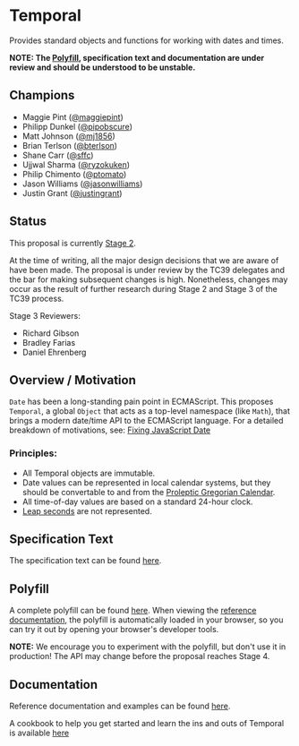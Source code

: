 # Temporal

Provides standard objects and functions for working with dates and times.

**NOTE: The [Polyfill](./polyfill), specification text and documentation are under review and should be understood to be unstable.**

## Champions

-   Maggie Pint ([@maggiepint](https://github.com/maggiepint))
-   Philipp Dunkel ([@pipobscure](https://github.com/pipobscure))
-   Matt Johnson ([@mj1856](https://github.com/mj1856))
-   Brian Terlson ([@bterlson](https://github.com/bterlson))
-   Shane Carr ([@sffc](https://github.com/sffc))
-   Ujjwal Sharma ([@ryzokuken](https://github.com/ryzokuken))
-   Philip Chimento ([@ptomato](https://github.com/ptomato))
-   Jason Williams ([@jasonwilliams](https://github.com/jasonwilliams))
-   Justin Grant ([@justingrant](https://github.com/justingrant))

## Status

This proposal is currently [Stage 2](https://github.com/tc39/proposals#stage-2).

At the time of writing, all the major design decisions that we are aware of have been made.
The proposal is under review by the TC39 delegates and the bar for making subsequent changes is high.
Nonetheless, changes may occur as the result of further research during Stage 2 and Stage 3 of the TC39 process.

Stage 3 Reviewers:

-   Richard Gibson
-   Bradley Farias
-   Daniel Ehrenberg

## Overview / Motivation

`Date` has been a long-standing pain point in ECMAScript.
This proposes `Temporal`, a global `Object` that acts as a top-level namespace (like `Math`), that brings a modern date/time API to the ECMAScript language.
For a detailed breakdown of motivations, see:
[Fixing JavaScript Date](https://maggiepint.com/2017/04/09/fixing-javascript-date-getting-started/)

### Principles:

- All Temporal objects are immutable.
- Date values can be represented in local calendar systems, but they should be convertable to and from the [Proleptic Gregorian Calendar](https://en.wikipedia.org/wiki/Proleptic_Gregorian_calendar).
- All time-of-day values are based on a standard 24-hour clock.
- [Leap seconds](https://en.wikipedia.org/wiki/Leap_second) are not represented.

## Specification Text

The specification text can be found [here](https://tc39.es/proposal-temporal/).

## Polyfill

A complete polyfill can be found [here](./polyfill).
When viewing the [reference documentation](https://tc39.es/proposal-temporal/docs/index.html), the polyfill is automatically loaded in your browser, so you can try it out by opening your browser's developer tools.

**NOTE:** We encourage you to experiment with the polyfill, but don't use it in production!
The API may change before the proposal reaches Stage 4.

## Documentation

Reference documentation and examples can be found [here](https://tc39.es/proposal-temporal/docs/index.html).

A cookbook to help you get started and learn the ins and outs of Temporal is available [here](https://tc39.es/proposal-temporal/docs/index.html)
